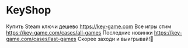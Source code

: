 # KeyShop
Купить Steam ключи дешево https://key-game.com
Все игры стим https://key-game.com/cases/all-games
Последние новинки https://key-game.com/cases/last-games
Скорее заходи и выигрывай!🚀
